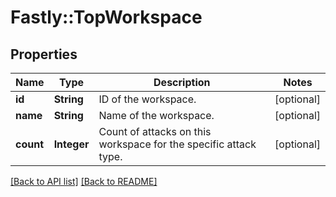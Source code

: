 # Fastly::TopWorkspace

## Properties

| Name | Type | Description | Notes |
| ---- | ---- | ----------- | ----- |
| **id** | **String** | ID of the workspace. | [optional] |
| **name** | **String** | Name of the workspace. | [optional] |
| **count** | **Integer** | Count of attacks on this workspace for the specific attack type. | [optional] |

[[Back to API list]](../../README.md#endpoints) [[Back to README]](../../README.md)

